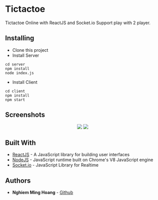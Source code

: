 # Tictactoe

Tictactoe Online with ReactJS and Socket.io
Support play with 2 player.

## Installing
- Clone this project
- Install Server
```
cd server
npm install
node index.js
```

- Install Client
```
cd client
npm install
npm start

```

## Screenshots
<p align="center">
<img src="https://i.gyazo.com/945884675af9a97c62bc294b6d74fb2f.png">
<img src="https://i.gyazo.com/0e6637491a581cc1300d4a0bf814b7b3.png">
</p>


## Built With

* [ReactJS](https://reactjs.org/) - A JavaScript library for building user interfaces
* [NodeJS](https://nodejs.org/en/) - JavaScript runtime built on Chrome's V8 JavaScript engine
* [Socket.io](https://socket.io/) - JavaScript Library for Realtime

## Authors

* **Nghiem Ming Hoang** - [Github](https://github.com/hoangnghiem205)
